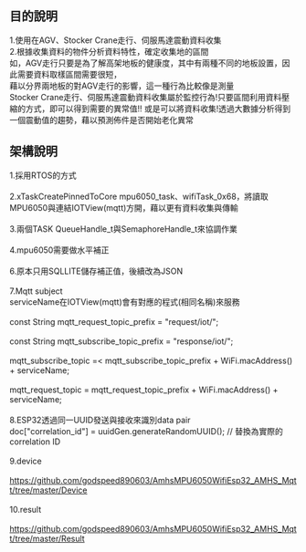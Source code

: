 ## 目的說明
1.使用在AGV、Stocker Crane走行、伺服馬達震動資料收集<br>
2.根據收集資料的物件分析資料特性，確定收集地的區間<br>
如，AGV走行只要是為了解高架地板的健康度，其中有兩種不同的地板設置，因此需要資料取樣區間需要很短，<br>
藉以分界兩地板的對AGV走行的影響，這一種行為比較像是測量<br>
Stocker Crane走行、伺服馬達震動資料收集屬於監控行為!只要區間利用資料壓縮的方式，即可以得到需要的異常值!!
或是可以將資料收集!透過大數據分析得到一個震動值的趨勢，藉以預測佈件是否開始老化異常

## 架構說明
1.採用RTOS的方式<br><br>
2.xTaskCreatePinnedToCore mpu6050_task、wifiTask_0x68，將讀取MPU6050與連結IOTView(mqtt)方開，藉以更有資料收集與傳輸<br><br>
3.兩個TASK QueueHandle_t與SemaphoreHandle_t來協調作業<br><br>
4.mpu6050需要做水平補正<br><br>
6.原本只用SQLLITE儲存補正值，後續改為JSON<br><br>
7.Mqtt subject<br>
serviceName在IOTView(mqtt)會有對應的程式(相同名稱)來服務<br><br>
const String mqtt_request_topic_prefix = "request/iot/";<br><br>
const String mqtt_subscribe_topic_prefix = "response/iot/";<br><br>
mqtt_subscribe_topic =<
      mqtt_subscribe_topic_prefix + WiFi.macAddress() + serviceName;<br><br>
mqtt_request_topic =
      mqtt_request_topic_prefix + WiFi.macAddress() + serviceName;<br><br>
8.ESP32透過同一UUID發送與接收來識別data pair<br>
doc["correlation_id"] =  uuidGen.generateRandomUUID();  // 替換為實際的 correlation ID<br><br>
9.device<br><br>
https://github.com/godspeed890603/AmhsMPU6050WifiEsp32_AMHS_Mqtt/tree/master/Device<br><br>
10.result<br><br>
https://github.com/godspeed890603/AmhsMPU6050WifiEsp32_AMHS_Mqtt/tree/master/Result<br><br>





